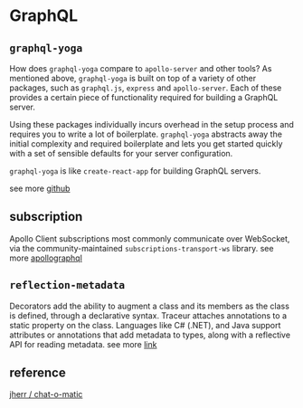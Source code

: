# GraphQL

## `graphql-yoga`
How does `graphql-yoga` compare to `apollo-server` and other tools?
As mentioned above, `graphql-yoga` is built on top of a variety of other packages, such as `graphql.js`, `express` and `apollo-server`. Each of these provides a certain piece of functionality required for building a GraphQL server.

Using these packages individually incurs overhead in the setup process and requires you to write a lot of boilerplate. `graphql-yoga` abstracts away the initial complexity and required boilerplate and lets you get started quickly with a set of sensible defaults for your server configuration.

`graphql-yoga` is like `create-react-app` for building GraphQL servers.

see more [github](https://github.com/dotansimha/graphql-yoga)

## subscription
Apollo Client subscriptions most commonly communicate over WebSocket, via the community-maintained `subscriptions-transport-ws` library.
see more [apollographql](https://www.apollographql.com/docs/react/data/subscriptions/)

## `reflection-metadata`
Decorators add the ability to augment a class and its members as the class is defined, through a declarative syntax.
Traceur attaches annotations to a static property on the class.
Languages like C# (.NET), and Java support attributes or annotations that add metadata to types, along with a reflective API for reading metadata.
see more [link](https://www.npmjs.com/package/reflect-metadata)

## reference
[jherr / chat-o-matic](https://github.com/jherr/chat-o-matic)